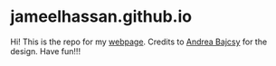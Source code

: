 # jameelhassan.github.io

Hi! This is the repo for my [webpage](https://jameelhassan.github.io). Credits to [Andrea Bajcsy](https://www.cs.cmu.edu/~abajcsy/) for the design. Have fun!!!

